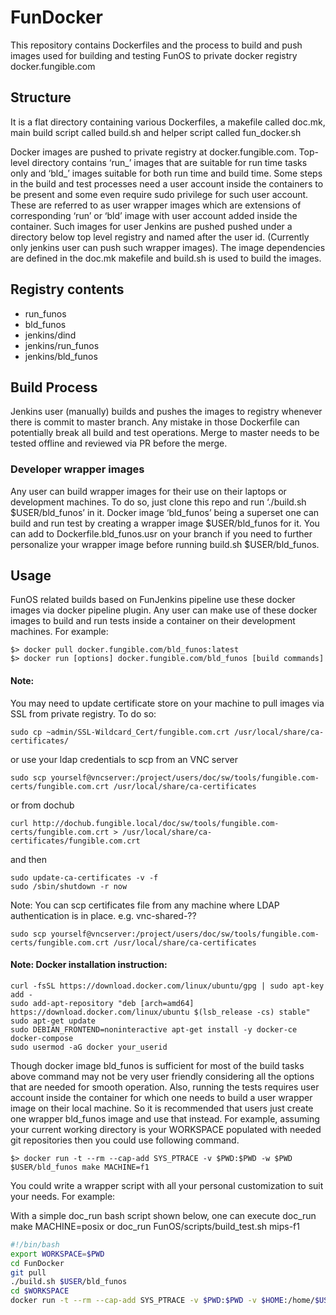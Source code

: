 # FunDocker

This repository contains Dockerfiles and the process to build and push images used for building and testing FunOS to private docker registry docker.fungible.com

## Structure

It is a flat directory containing various Dockerfiles, a makefile called doc.mk, main build script called build.sh and helper script called fun_docker.sh

Docker images are pushed to private registry at docker.fungible.com. Top-level directory contains ‘run_<IMG>’ images that are suitable for run time tasks only and ‘bld_<IMG>’ images suitable for both run time and build time. Some steps in the build and test processes need a user account inside the containers to be present and some even require sudo privilege for such user account.  These are referred to as user wrapper images which are extensions of corresponding ‘run’ or ‘bld’ image with user account added inside the container. Such images for user Jenkins are pushed pushed under a directory below top level registry and named after the user id. (Currently only jenkins user can push such wrapper images). The image dependencies are defined in the doc.mk makefile and build.sh is used to build the images.

## Registry contents

- run_funos        
- bld_funos
- jenkins/dind
- jenkins/run_funos
- jenkins/bld_funos

## Build Process

Jenkins user (manually) builds and pushes the images to registry whenever there is commit to master branch. Any mistake in those Dockerfile can potentially break all build and test operations. Merge to master needs to be tested offline and reviewed via PR before the merge. 

### Developer wrapper images

Any user can build wrapper images for their use on their laptops or development machines. To do so, just clone this repo and run ‘./build.sh $USER/bld_funos’ in it. Docker image ‘bld_funos’ being a superset one can build and run test by creating a wrapper image $USER/bld_funos for it. You can add to Dockerfile.bld_funos.usr on your branch if you need to further personalize your wrapper image before running build.sh $USER/bld_funos.

## Usage

FunOS related builds based on FunJenkins pipeline use these docker images via docker pipeline plugin. Any user can make use of these docker images to build and run tests inside a container on their development machines. For example:

```
$> docker pull docker.fungible.com/bld_funos:latest
$> docker run [options] docker.fungible.com/bld_funos [build commands]
```
#### Note: 
You may need to update certificate store on your machine to pull images via SSL from private registry. To do so:

```
sudo cp ~admin/SSL-Wildcard_Cert/fungible.com.crt /usr/local/share/ca-certificates/
```
or use your ldap credentials to scp from an VNC server
```
sudo scp yourself@vncserver:/project/users/doc/sw/tools/fungible.com-certs/fungible.com.crt /usr/local/share/ca-certificates
```
or from dochub
```
curl http://dochub.fungible.local/doc/sw/tools/fungible.com-certs/fungible.com.crt > /usr/local/share/ca-certificates/fungible.com.crt
```
and then
```
sudo update-ca-certificates -v -f 
sudo /sbin/shutdown -r now
```
Note: You can scp certificates file from any machine where LDAP authentication is in place. e.g. vnc-shared-??

```
sudo scp yourself@vncserver:/project/users/doc/sw/tools/fungible.com-certs/fungible.com.crt /usr/local/share/ca-certificates
```
#### Note: Docker installation instruction:
```
curl -fsSL https://download.docker.com/linux/ubuntu/gpg | sudo apt-key add - 
sudo add-apt-repository "deb [arch=amd64] https://download.docker.com/linux/ubuntu $(lsb_release -cs) stable" 
sudo apt-get update 
sudo DEBIAN_FRONTEND=noninteractive apt-get install -y docker-ce docker-compose
sudo usermod -aG docker your_userid
```

Though docker image bld_funos is sufficient for most of the build tasks above command may not be very user friendly considering all the options that are needed for smooth operation. Also, running the tests requires user account inside the container for which one needs to build a user wrapper image on their local machine. So it is recommended that users just create one wrapper bld_funos image and use that instead. For example, assuming your current working directory is your WORKSPACE populated with needed git repositories then you could use following command.

```
$> docker run -t --rm --cap-add SYS_PTRACE -v $PWD:$PWD -w $PWD $USER/bld_funos make MACHINE=f1
```

You could write a wrapper script with all your personal customization to suit your needs. For example:

With a simple doc_run bash script shown below, one can execute doc_run make MACHINE=posix or doc_run FunOS/scripts/build_test.sh mips-f1

``` bash
#!/bin/bash
export WORKSPACE=$PWD
cd FunDocker
git pull
./build.sh $USER/bld_funos
cd $WORKSPACE
docker run -t --rm --cap-add SYS_PTRACE -v $PWD:$PWD -v $HOME:/home/$USER -w $PWD $USER/bld_funos $*
```

